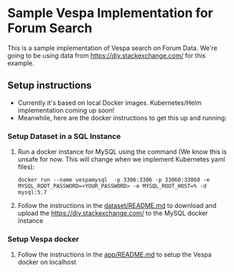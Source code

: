 # Sample Vespa Implementation for Forum Search

This is a sample implementation of Vespa search on Forum Data. We're going to be using data from https://diy.stackexchange.com/ for this example.

## Setup instructions
- Currently it's based on local Docker images. Kubernetes/Helm implementation coming up soon!
- Meanwhile, here are the docker instructions to get this up and running:

### Setup Dataset in a SQL Instance
1. Run a docker instance for MySQL using the command (We know this is unsafe for now. This will change when we implement Kubernetes yaml files): 
   ```
   docker run --name vespamysql  -p 3306:3306 -p 33060:33060 -e MYSQL_ROOT_PASSWORD=<YOUR_PASSWORD> -e MYSQL_ROOT_HOST=% -d mysql:5.7
   ```
2. Follow the instructions in the [dataset/README.md](dataset/README.md) to download and upload the https://diy.stackexchange.com/ to the MySQL docker instance

### Setup Vespa docker
1. Follow the instructions in the [app/README.md](app/README.md) to setup the Vespa docker on localhost